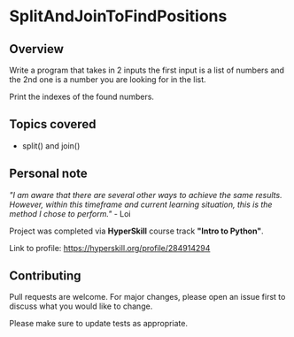 # SplitAndJoinToFindPositions

## Overview
Write a program that takes in 2 inputs the first input is a list of numbers and the 2nd one is a number you are looking for in the list. 

Print the indexes of the found numbers.

## Topics covered
- split() and join()

## Personal note

*"I am aware that there are several other ways to achieve the same results. However, within this timeframe and current learning situation, this is the method I chose to perform."* - Loi

Project was completed via **HyperSkill** course track **"Intro to Python"**. 

Link to profile: https://hyperskill.org/profile/284914294

## Contributing 
Pull requests are welcome. For major changes, please open an issue first to discuss what you would like to change.

Please make sure to update tests as appropriate.
